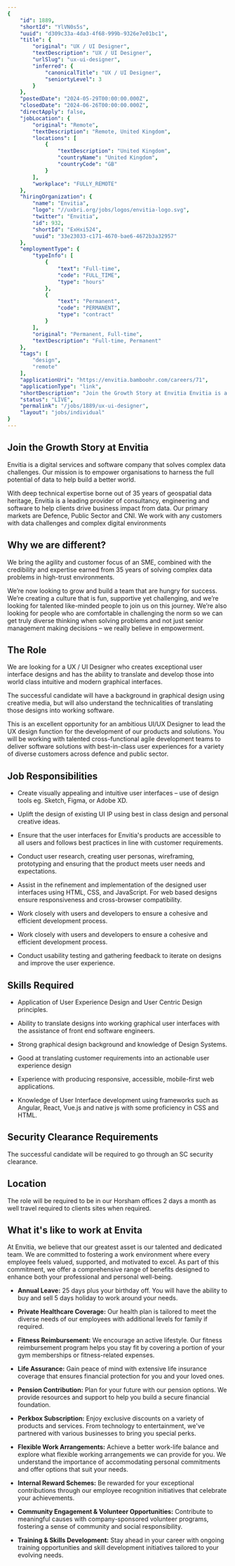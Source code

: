 ```yaml
---
{
	"id": 1889,
	"shortId": "YlVN0s5s",
	"uuid": "d309c33a-4da3-4f68-999b-9326e7e01bc1",
	"title": {
		"original": "UX / UI Designer",
		"textDescription": "UX / UI Designer",
		"urlSlug": "ux-ui-designer",
		"inferred": {
			"canonicalTitle": "UX / UI Designer",
			"seniortyLevel": 3
		}
	},
	"postedDate": "2024-05-29T00:00:00.000Z",
	"closedDate": "2024-06-26T00:00:00.000Z",
	"directApply": false,
	"jobLocation": {
		"original": "Remote",
		"textDescription": "Remote, United Kingdom",
		"locations": [
			{
				"textDescription": "United Kingdom",
				"countryName": "United Kingdom",
				"countryCode": "GB"
			}
		],
		"workplace": "FULLY_REMOTE"
	},
	"hiringOrganization": {
		"name": "Envitia",
		"logo": "//uxbri.org/jobs/logos/envitia-logo.svg",
		"twitter": "Envitia",
		"id": 932,
		"shortId": "ExHxi524",
		"uuid": "33e23033-c171-4670-bae6-4672b3a32957"
	},
	"employmentType": {
		"typeInfo": [
			{
				"text": "Full-time",
				"code": "FULL_TIME",
				"type": "hours"
			},
			{
				"text": "Permanent",
				"code": "PERMANENT",
				"type": "contract"
			}
		],
		"original": "Permanent, Full-time",
		"textDescription": "Full-time, Permanent"
	},
	"tags": [
		"design",
		"remote"
	],
	"applicationUri": "https://envitia.bamboohr.com/careers/71",
	"applicationType": "link",
	"shortDescription": "Join the Growth Story at Envitia Envitia is a digital services and software company that solves complex data challenges. Our mission is to empower organisations to harness the full potential of data",
	"status": "LIVE",
	"permalink": "/jobs/1889/ux-ui-designer",
	"layout": "jobs/individual"
}
---
```

<h2>Join the Growth Story at Envitia</h2><p>Envitia is a digital services and software company that solves complex data challenges​. Our mission is to empower organisations to harness the full potential of data to help build a better world.</p><p>With deep technical expertise borne out of 35 years of geospatial data heritage, Envitia is a leading provider of consultancy, engineering and software to help clients drive business impact from data. Our primary markets are Defence, Public Sector and CNI. We work with any customers with data challenges and complex digital environments​</p><h2>Why we are different​?</h2><p>We bring the agility and customer focus of an SME, combined with the credibility and expertise earned from 35 years of solving complex data problems in high-trust environments.</p><p>We’re now looking to grow and build a team that are hungry for success. We’re creating a culture that is fun, supportive yet challenging, and we’re looking for talented like-minded people to join us on this journey. We’re also looking for people who are comfortable in challenging the norm so we can get truly diverse thinking when solving problems and not just senior management making decisions – we really believe in empowerment.</p><h2>The Role</h2><p>We are looking for a UX / UI Designer who creates exceptional user interface designs and has the ability to translate and develop those into world class intuitive and modern graphical interfaces.</p><p>The successful candidate will have a background in graphical design using creative media, but will also understand the technicalities of translating those designs into working software.</p><p>This is an excellent opportunity for an ambitious UI/UX Designer to lead the UX design function for the development of our products and solutions. You will be working with talented cross-functional agile development teams to deliver software solutions with best-in-class user experiences for a variety of diverse customers across defence and public sector.</p><h2>Job Responsibilities&nbsp;</h2><ul><li><p>Create visually appealing and intuitive user interfaces – use of design tools eg. Sketch, Figma, or Adobe XD.</p></li><li><p>Uplift the design of existing UI IP using best in class design and personal creative ideas.</p></li><li><p>Ensure that the user interfaces for Envitia's products are accessible to all users and follows best practices in line with customer requirements.</p></li><li><p>Conduct user research, creating user personas, wireframing, prototyping and ensuring that the product meets user needs and expectations.</p></li><li><p>Assist in the refinement and implementation of the designed user interfaces using HTML, CSS, and JavaScript. For web based designs ensure responsiveness and cross-browser compatibility.</p></li><li><p>Work closely with users and developers to ensure a cohesive and efficient development process.</p></li><li><p>Work closely with users and developers to ensure a cohesive and efficient development process.</p></li><li><p>Conduct usability testing and gathering feedback to iterate on designs and improve the user experience.</p></li></ul><h2>Skills Required&nbsp;</h2><ul><li><p>Application of User Experience Design and User Centric Design principles.</p></li><li><p>Ability to translate designs into working graphical user interfaces with the assistance of front end software engineers.</p></li><li><p>Strong graphical design background and knowledge of Design Systems.</p></li><li><p>Good at translating customer requirements into an actionable user experience design</p></li><li><p>Experience with producing responsive, accessible, mobile-first web applications.</p></li><li><p>Knowledge of User Interface development using frameworks such as Angular, React, Vue.js and native js with some proficiency in CSS and HTML.&nbsp;<br></p></li></ul><h2>Security Clearance Requirements</h2><p>The successful candidate will be required to go through an SC security clearance.</p><h2>Location</h2><p>The role will be required to be in our Horsham offices 2 days a month as well travel required to clients sites when required.</p><h2>What it's like to work at Envita</h2><p>At Envitia, we believe that our greatest asset is our talented and dedicated team. We are committed to fostering a work environment where every employee feels valued, supported, and motivated to excel. As part of this commitment, we offer a comprehensive range of benefits designed to enhance both your professional and personal well-being.</p><ul><li><p><strong>Annual Leave:</strong> 25 days plus your birthday off. You will have the ability to buy and sell 5 days holiday to work around your needs.</p></li><li><p><strong>Private Healthcare Coverage:</strong> Our health plan is tailored to meet the diverse needs of our employees with additional levels for family if required.</p></li><li><p><strong>Fitness Reimbursement:</strong> We encourage an active lifestyle. Our fitness reimbursement program helps you stay fit by covering a portion of your gym memberships or fitness-related expenses.</p></li><li><p><strong>Life Assurance:</strong> Gain peace of mind with extensive life insurance coverage that ensures financial protection for you and your loved ones.</p></li><li><p><strong>Pension Contribution:</strong> Plan for your future with our pension options. We provide resources and support to help you build a secure financial foundation.</p></li><li><p><strong>Perkbox Subscription:</strong> Enjoy exclusive discounts on a variety of products and services. From technology to entertainment, we've partnered with various businesses to bring you special perks.</p></li><li><p><strong>Flexible Work Arrangements:</strong> Achieve a better work-life balance and explore what flexible working arrangements we can provide for you. We understand the importance of accommodating personal commitments and offer options that suit your needs.</p></li><li><p><strong>Internal Reward Schemes:</strong> Be rewarded for your exceptional contributions through our employee recognition initiatives that celebrate your achievements.</p></li><li><p><strong>Community Engagement &amp; Volunteer Opportunities:</strong> Contribute to meaningful causes with company-sponsored volunteer programs, fostering a sense of community and social responsibility.</p></li><li><p><strong>Training &amp; Skills Development:</strong> Stay ahead in your career with ongoing training opportunities and skill development initiatives tailored to your evolving needs.</p></li></ul>
